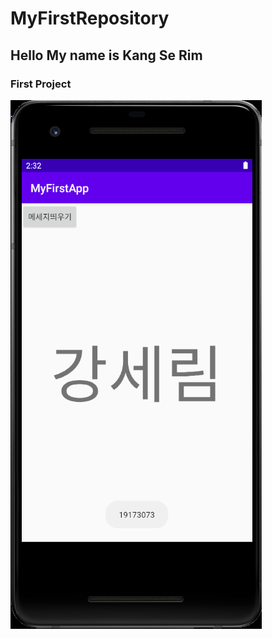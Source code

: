 # MyFirstRepository

## Hello My name is Kang Se Rim

### First Project

<img width="" src="./png/FirstProject_CD.png"></img>     

